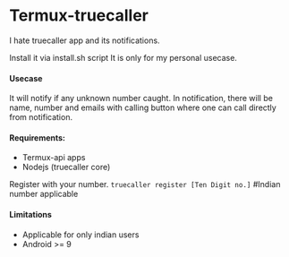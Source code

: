 # Termux-truecaller

I hate truecaller app and its notifications.

Install it via install.sh script 
It is only for my personal usecase. 

#### Usecase
It will notify if any unknown number caught.
 In notification, there will be name, number and emails with calling button
 where one can call directly from notification.

#### Requirements:

* Termux-api apps 
* Nodejs (truecaller core)

Register with your number.
`truecaller register [Ten Digit no.]`  #Indian number applicable


#### Limitations

* Applicable for only indian users
* Android >= 9 
